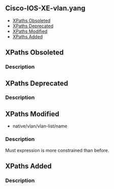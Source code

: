 ## Cisco-IOS-XE-vlan.yang


- [XPaths Obsoleted](#xpaths-obsoleted)
- [XPaths Deprecated](#xpaths-deprecated)
- [XPaths Modified](#xpaths-modified)
- [XPaths Added](#xpaths-added)

## XPaths Obsoleted

### Description

## XPaths Deprecated

### Description

## XPaths Modified

- native/vlan/vlan-list/name

### Description

Must expression is more constrained than before.

## XPaths Added

### Description

